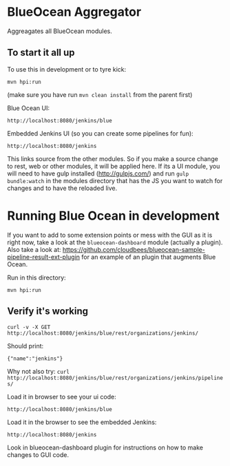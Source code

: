 # BlueOcean Aggregator

Aggreagates all BlueOcean modules. 

## To start it all up

To use this in development or to tyre kick: 

`mvn hpi:run`

(make sure you have run `mvn clean install` from the parent first)

Blue Ocean UI: 

    http://localhost:8080/jenkins/blue
    
Embedded Jenkins UI (so you can create some pipelines for fun):

    http://localhost:8080/jenkins
    
    
This links source from the other modules. So if you make a source change to rest, web or other modules,
it will be applied here. If its a UI module, you will need to have gulp installed (http://gulpjs.com/) and run `gulp bundle:watch` in the modules directory that has the JS you want to watch for changes and to have the reloaded live. 

# Running Blue Ocean in development

If you want to add to some extension points or mess with the GUI as it is right now, take a look at the `blueocean-dashboard` module (actually a plugin). Also take a look at: https://github.com/cloudbees/blueocean-sample-pipeline-result-ext-plugin for an example of an plugin that augments Blue Ocean.

Run in this directory: 

`mvn hpi:run`

    
## Verify it's working

    curl -v -X GET  http://localhost:8080/jenkins/blue/rest/organizations/jenkins/

Should print:

    {"name":"jenkins"}          
    
Why not also try: `curl http://localhost:8080/jenkins/blue/rest/organizations/jenkins/pipelines/`    

Load it in browser to see your ui code:

    http://localhost:8080/jenkins/blue
    
Load it in the browser to see the embedded Jenkins: 

    http://localhost:8080/jenkins
    
Look in blueocean-dashboard plugin for instructions on how to make changes to GUI code.    
    
    


    

    
